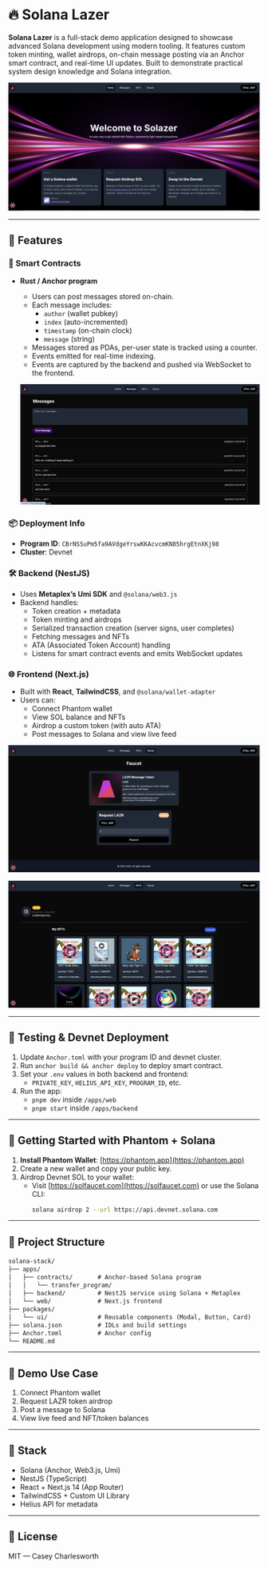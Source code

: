 # 🔥 Solana Lazer

**Solana Lazer** is a full-stack demo application designed to showcase advanced Solana development using modern tooling. It features custom token minting, wallet airdrops, on-chain message posting via an Anchor smart contract, and real-time UI updates. Built to demonstrate practical system design knowledge and Solana integration.

![App Home Page](docs/assets/home-page.png)

---

## 🚀 Features

### 🔧 Smart Contracts
- **Rust / Anchor program**
  - Users can post messages stored on-chain.
  - Each message includes:
    - `author` (wallet pubkey)
    - `index` (auto-incremented)
    - `timestamp` (on-chain clock)
    - `message` (string)
  - Messages stored as PDAs, per-user state is tracked using a counter.
  - Events emitted for real-time indexing.
  - Events are captured by the backend and pushed via WebSocket to the frontend.

  ![Messages Page](docs/assets/messages-page.png)

### 📦 Deployment Info
- **Program ID**: `CBrNSSuPm5fa9AVdgeYrswKKAcvcmKN85hrgEtnXKj98`
- **Cluster**: Devnet

### 🛠 Backend (NestJS)
- Uses **Metaplex’s Umi SDK** and `@solana/web3.js`
- Backend handles:
  - Token creation + metadata
  - Token minting and airdrops
  - Serialized transaction creation (server signs, user completes)
  - Fetching messages and NFTs
  - ATA (Associated Token Account) handling
  - Listens for smart contract events and emits WebSocket updates

### 🌐 Frontend (Next.js)
- Built with **React**, **TailwindCSS**, and `@solana/wallet-adapter`
- Users can:
  - Connect Phantom wallet
  - View SOL balance and NFTs
  - Airdrop a custom token (with auto ATA)
  - Post messages to Solana and view live feed

![Faucet Page](docs/assets/faucet-page.png)

![Nfts Page](docs/assets/nfts-page.png)

---

## 🧪 Testing & Devnet Deployment

1. Update `Anchor.toml` with your program ID and devnet cluster.
2. Run `anchor build && anchor deploy` to deploy smart contract.
3. Set your `.env` values in both backend and frontend:
   - `PRIVATE_KEY`, `HELIUS_API_KEY`, `PROGRAM_ID`, etc.
4. Run the app:
   - `pnpm dev` inside `/apps/web`
   - `pnpm start` inside `/apps/backend`

---

## 📱 Getting Started with Phantom + Solana

1. **Install Phantom Wallet**: [https://phantom.app](https://phantom.app)
2. Create a new wallet and copy your public key.
3. Airdrop Devnet SOL to your wallet:
   - Visit [https://solfaucet.com](https://solfaucet.com) or use the Solana CLI:
     ```bash
     solana airdrop 2 --url https://api.devnet.solana.com
     ```

---

## 📁 Project Structure

```
solana-stack/
├── apps/
│   ├── contracts/       # Anchor-based Solana program
│   │   └── transfer_program/
│   ├── backend/         # NestJS service using Solana + Metaplex
│   └── web/             # Next.js frontend
├── packages/
│   └── ui/              # Reusable components (Modal, Button, Card)
├── solana.json          # IDLs and build settings
├── Anchor.toml          # Anchor config
└── README.md
```

---

## 🎯 Demo Use Case

1. Connect Phantom wallet
2. Request LAZR token airdrop
3. Post a message to Solana
4. View live feed and NFT/token balances

---

## 🧠 Stack

- Solana (Anchor, Web3.js, Umi)
- NestJS (TypeScript)
- React + Next.js 14 (App Router)
- TailwindCSS + Custom UI Library
- Helius API for metadata

---

## 📜 License

MIT — Casey Charlesworth